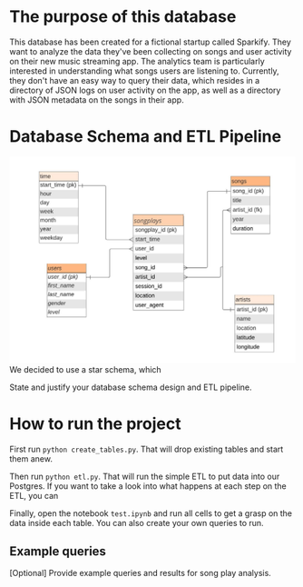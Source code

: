 # The purpose of this database

This database has been created for a fictional startup called Sparkify. They want to analyze the data they've been collecting on songs and user activity on their new music streaming app. The analytics team is particularly interested in understanding what songs users are listening to. Currently, they don't have an easy way to query their data, which resides in a directory of JSON logs on user activity on the app, as well as a directory with JSON metadata on the songs in their app.

# Database Schema and ETL Pipeline

![schema](rds.jpeg)
We decided to use a star schema, which 

State and justify your database schema design and ETL pipeline.


# How to run the project

First run `python create_tables.py`. That will drop existing tables and start them anew. 

Then run `python etl.py`. That will run the simple ETL to put data into our Postgres. If you want to take a look into what happens at each step on the ETL, you can 

Finally, open the notebook `test.ipynb` and run all cells to get a grasp on the data inside each table. You can also create your own queries to run.

## Example queries

[Optional] Provide example queries and results for song play analysis.
